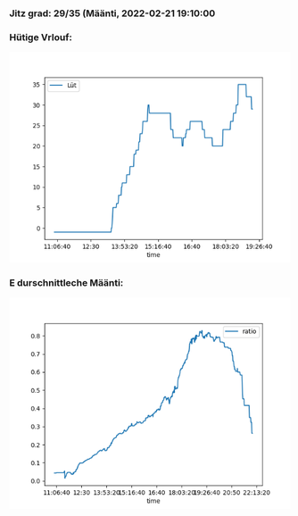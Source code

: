 ### Jitz grad: 29/35 (Määnti, 2022-02-21 19:10:00

### Hütige Vrlouf:
![Graph](Today.png)

### E durschnittleche Määnti:
![Graph](Määnti.png)